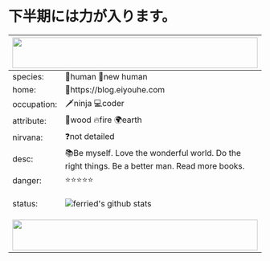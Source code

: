 # 下半期には力が入ります。

<table>
<thead>
<th colspan="2">
<img style="height:61px;width:100%;" src="https://github.com/ferried/ferried/blob/master/imgs/2.gif" height="61px" width="100%" />
</th>
</thead>
<tbody>
<tr>
<td> species: </td>
<td>🙋human 💁new human</td>
</tr>
<tr>
<td>home: </td>
<td>🏨https://blog.eiyouhe.com</td>
</tr>
<tr>
<td>occupation: </td>
<td>🗡ninja  💻coder</td>
</tr>
<tr>
<td>attribute: </td>
<td>🌲wood 🔥fire 🌍earth</td>
</tr>
<tr>
<td>nirvana: </td>
<td>❓not detailed</td>
</tr>
<tr>
<td>desc: </td>
<td>📚Be myself. Love the wonderful world. Do the right things. Be a better man. Read more books. </td>
</tr>
<tr>
<td>danger: </td>
<td>⭐⭐⭐⭐⭐</td>
</tr>
<tr>
<td>status: </td>
<td>

<div>

![ferried's github stats](https://github-readme-stats.vercel.app/api?username=ferried&count_private=true&show_icons=true&theme=radical)

</div>


</td>
</tr>
<tr>
<td colspan="2">
<img style="height:61px;width:100%;" src="https://github.com/ferried/ferried/blob/master/imgs/3.gif" height="61px" width="100%" />
</td>
</tr>
</tbody>
</table>
</div>

